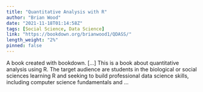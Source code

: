 ```yaml
---
title: "Quantitative Analysis with R"
author: "Brian Wood"
date: "2021-11-18T01:14:58Z"
tags: [Social Science, Data Science]
link: "https://bookdown.org/brianwood1/QDASS/"
length_weight: "2%"
pinned: false
---
```


A book created with bookdown. [...] This is a book about quantitative analysis using R. The target audience are students in the biological or social sciences learning R and seeking to build professional data science skills, including computer science fundamentals and ...
